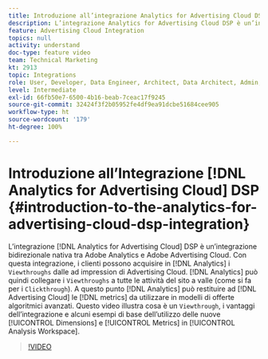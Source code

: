 ```yaml
---
title: Introduzione all’integrazione Analytics for Advertising Cloud DSP
description: L’integrazione Analytics for Advertising Cloud DSP è un’integrazione nativa bidirezionale tra Adobe Analytics e Adobe Advertising Cloud. Con questa integrazione, i clienti possono acquisire in Analytics i view-through dalle ad impression di Advertising Cloud. Analytics può quindi collegare i view-through a tutte le attività del sito a valle (proprio come si fa per i click-through). A questo punto Analytics può restituire ad Advertising Cloud le metriche da utilizzare in modelli di offerte algoritmici avanzati. Questo video illustra cosa è un view-through, i vantaggi dell’integrazione e alcuni esempi di base sull’utilizzo di nuove dimensioni o metriche in Analysis Workspace.
feature: Advertising Cloud Integration
topics: null
activity: understand
doc-type: feature video
team: Technical Marketing
kt: 2913
topic: Integrations
role: User, Developer, Data Engineer, Architect, Data Architect, Admin, Leader
level: Intermediate
exl-id: 66fb50e7-6500-4b16-beab-7ceac17f9245
source-git-commit: 32424f3f2b05952fe4df9ea91dcbe51684cee905
workflow-type: ht
source-wordcount: '179'
ht-degree: 100%

---
```


# Introduzione all’Integrazione [!DNL Analytics for Advertising Cloud] DSP {#introduction-to-the-analytics-for-advertising-cloud-dsp-integration}

L’integrazione [!DNL Analytics for Advertising Cloud] DSP è un’integrazione bidirezionale nativa tra Adobe Analytics e Adobe Advertising Cloud. Con questa integrazione, i clienti possono acquisire in [!DNL Analytics] i `Viewthroughs` dalle ad impression di Advertising Cloud. [!DNL Analytics] può quindi collegare i `Viewthroughs` a tutte le attività del sito a valle (come si fa per i `Clickthrough`). A questo punto [!DNL Analytics] può restituire ad [!DNL Advertising Cloud] le [!DNL metrics] da utilizzare in modelli di offerte algoritmici avanzati. Questo video illustra cosa è un `Viewthrough`, i vantaggi dell’integrazione e alcuni esempi di base dell’utilizzo delle nuove [!UICONTROL Dimensions] e [!UICONTROL Metrics] in [!UICONTROL Analysis Workspace].

>[!VIDEO](https://video.tv.adobe.com/v/27237/?quality=9)
